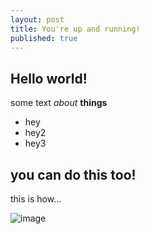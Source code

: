 ```yaml
---
layout: post
title: You're up and running!
published: true
---
```


## Hello world!

some text _about_ **things**
- hey
- hey2
- hey3


## you can do this too!

this is how...

![image]({{site.baseurl}}/images/9.png)
